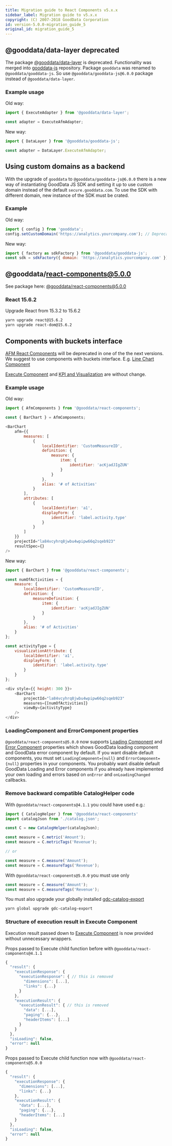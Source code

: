 ```yaml
---
title: Migration guide to React Components v5.x.x
sidebar_label: Migration guide to v5.x.x
copyright: (C) 2007-2018 GoodData Corporation
id: version-5.0.0-migration_guide_5
original_id: migration_guide_5
---
```


## @gooddata/data-layer deprecated
The package [@gooddata/data-layer](https://yarnpkg.com/en/package/@gooddata/data-layer) is deprecated. Functionality was merged into [gooddata-js](https://github.com/gooddata/gooddata-js) repository. Package `gooddata` was renamed to `@gooddata/gooddata-js`. So use `@gooddata/gooddata-js@6.0.0` package instead of `@gooddata/data-layer`.

### Example usage
Old way:
```javascript
import { ExecuteAdapter } from '@gooddata/data-layer';

const adapter = ExecuteAfmAdapter;
```
New way:
```javascript
import { DataLayer } from '@gooddata/gooddata-js';

const adapter = DataLayer.ExecuteAfmAdapter;
```

## Using custom domains as a backend
With the upgrade of `gooddata` to `@gooddata/gooddata-js@6.0.0` there is a new way of instantiating GoodData JS SDK and setting it up to use custom domain instead of the default 
`secure.gooddata.com`. To use the SDK with different domain, new instance of the SDK must be crated.

### Example
Old way:
```javascript
import { config } from 'gooddata';
config.setCustomDomain('https://analytics.yourcompany.com'); // Deprecated
```

New way:
```javascript
import { factory as sdkFactory } from '@gooddata/gooddata-js';
const sdk = sdkFactory({ domain: 'https://analytics.yourcompany.com' });
```

## @gooddata/react-components@5.0.0
See package here: [@gooddata/react-components@5.0.0](https://yarnpkg.com/en/package/@gooddata/react-components)

### React 15.6.2
Upgrade React from 15.3.2 to 15.6.2
```bash
yarn upgrade react@15.6.2
yarn upgrade react-dom@15.6.2
```

## Components with buckets interface
[AFM React Components](http://sdk.gooddata.com/gdc-ui-sdk-doc/docs/afm_react_components.html) will be deprecated in one of the the next versions. We suggest to use components with buckets interface. E.g. [Line Chart Component](10_vis__line_chart_component.md)

[Execute Component](http://sdk.gooddata.com/gdc-ui-sdk-doc/docs/execute_component.html) and [KPI and Visualization](react_components.md) are without change.

### Example usage
Old way:
```javascript
import { AfmComponents } from '@gooddata/react-components';

const { BarChart } = AfmComponents;

<BarChart
    afm={{
        measures: [
            {
                localIdentifier: 'CustomMeasureID',
                definition: {
                    measure: {
                        item: {
                            identifier: 'acKjadJIgZUN'
                        }
                    }
                },
                alias: '# of Activities'
            }
        ],
        attributes: [
            {
                localIdentifier: 'a1',
                displayForm: {
                    identifier: 'label.activity.type'
                }
            }
        ]
    }}
    projectId="la84vcyhrq8jwbu4wpipw66q2sqeb923"
    resultSpec={}
/>
```
New way:
```javascript
import { BarChart } from '@gooddata/react-components';

const numOfActivities = {
    measure: {
        localIdentifier: 'CustomMeasureID',
        definition: {
            measureDefinition: {
                item: {
                    identifier: 'acKjadJIgZUN'
                }
            }
        },
        alias: '# of Activities'
    }
};

const activityType = {
    visualizationAttribute: {
        localIdentifier: 'a1',
        displayForm: {
            identifier: 'label.activity.type'
        }
    }
};

<div style={{ height: 300 }}>
    <BarChart
        projectId="la84vcyhrq8jwbu4wpipw66q2sqeb923"
        measures={[numOfActivities]}
        viewBy={activityType}
    />
</div>
```


### LoadingComponent and ErrorComponent properties
`@gooddata/react-components@5.0.0` now supports [Loading Component](loading_component.md) and [Error Component](error_component.md) properties which shows GoodData loading component and GoodData error component by default. If you want disable default components, you must set `LoadingComponent={null}` and `ErrorComponent={null}` properties in your components. You probably want disable default GoodData Loading and Error components if you already have implemented your own loading and errors based on `onError` and `onLoadingChanged` callbacks.

### Remove backward compatible CatalogHelper code
With `@gooddata/react-components@4.1.1` you could have used e.g.:
```javascript
import { CatalogHelper } from '@gooddata/react-components'
import catalogJson from './catalog.json';

const C = new CatalogHelper(catalogJson);

const measure = C.metric('Amount');
const measure = C.metricTags('Revenue');

// or

const measure = C.measure('Amount');
const measure = C.measureTags('Revenue');
```

With `@gooddata/react-components@5.0.0` you must use only
```javascript
const measure = C.measure('Amount');
const measure = C.measureTags('Revenue');
```

You must also upgrade your globally installed [gdc-catalog-export](https://yarnpkg.com/en/package/gdc-catalog-export)
```bash
yarn global upgrade gdc-catalog-export
```

### Structure of execution result in Execute Component
Execution result passed down to [Execute Component](execute_component.md) is now provided without unnecessary wrappers.

Props passed to Execute child function before with `@gooddata/react-components@4.1.1`
```javascript
{
  "result": {
    "executionResponse": {
      "executionResponse": { // this is removed
        "dimensions": [...],
        "links": {...}
      }
    },
    "executionResult": {
      "executionResult": { // this is removed
        "data": [...],
        "paging": {...},
        "headerItems": [...]
      }
    }
  },
  "isLoading": false,
  "error": null
}
```

Props passed to Execute child function now with `@gooddata/react-components@5.0.0`
```javascript
{
  "result": {
    "executionResponse": {
      "dimensions": [...],
      "links": {...}
    },
    "executionResult": {
      "data": [...],
      "paging": {...},
      "headerItems": [...]
    }
  },
  "isLoading": false,
  "error": null
}
```
